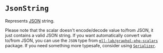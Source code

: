 # `JsonString`

Represents [JSON](https://json.org) string.

Please note that the scalar doesn't encode/decode value to/from JSON, it just contains a valid JSON string. If you want automatically convert value to/from JSON, you can use the `JSON` type from [`mll-lab/graphql-php-scalars`](https://github.com/mll-lab/graphql-php-scalars) package. If you need something more typesafe, consider using [`Serializer`][pkg:serializer].

[include:file]: ../../../../docs/shared/Links.md
[//]: # (start: a170145c7adc0561ead408b0ea3a4b46e2e8f45ebc2744984ceb8c1b49822cd1)
[//]: # (warning: Generated automatically. Do not edit.)

[pkg:serializer]:      https://github.com/LastDragon-ru/lara-asp/tree/main/packages/serializer

[//]: # (end: a170145c7adc0561ead408b0ea3a4b46e2e8f45ebc2744984ceb8c1b49822cd1)
